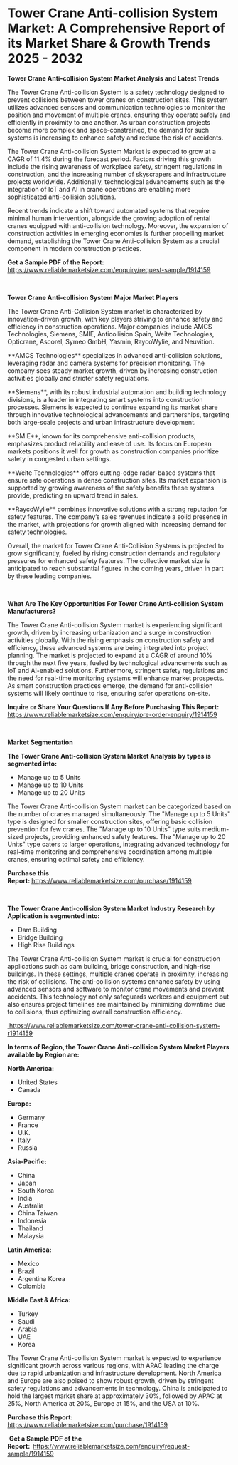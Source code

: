 <p><h1>Tower Crane Anti-collision System Market: A Comprehensive Report of its Market Share & Growth Trends 2025 - 2032</h1></p><p><strong>Tower Crane Anti-collision System Market Analysis and Latest Trends</strong></p>
<p><p>The Tower Crane Anti-collision System is a safety technology designed to prevent collisions between tower cranes on construction sites. This system utilizes advanced sensors and communication technologies to monitor the position and movement of multiple cranes, ensuring they operate safely and efficiently in proximity to one another. As urban construction projects become more complex and space-constrained, the demand for such systems is increasing to enhance safety and reduce the risk of accidents.</p><p>The Tower Crane Anti-collision System Market is expected to grow at a CAGR of 11.4% during the forecast period. Factors driving this growth include the rising awareness of workplace safety, stringent regulations in construction, and the increasing number of skyscrapers and infrastructure projects worldwide. Additionally, technological advancements such as the integration of IoT and AI in crane operations are enabling more sophisticated anti-collision solutions.</p><p>Recent trends indicate a shift toward automated systems that require minimal human intervention, alongside the growing adoption of rental cranes equipped with anti-collision technology. Moreover, the expansion of construction activities in emerging economies is further propelling market demand, establishing the Tower Crane Anti-collision System as a crucial component in modern construction practices.</p></p>
<p><strong>Get a Sample PDF of the Report:&nbsp;</strong> <a href="https://www.reliablemarketsize.com/enquiry/request-sample/1914159?utm_campaign=2889&utm_medium=2&utm_source=Github&utm_content=ia&utm_term=12042025&utm_id=tower-crane-anti-collision-system">https://www.reliablemarketsize.com/enquiry/request-sample/1914159</a></p>
<p>&nbsp;</p>
<p><strong>Tower Crane Anti-collision System Major Market Players</strong></p>
<p><p>The Tower Crane Anti-Collision System market is characterized by innovation-driven growth, with key players striving to enhance safety and efficiency in construction operations. Major companies include AMCS Technologies, Siemens, SMIE, Anticollision Spain, Weite Technologies, Opticrane, Ascorel, Symeo GmbH, Yasmin, RaycoWylie, and Neuvition.</p><p>**AMCS Technologies** specializes in advanced anti-collision solutions, leveraging radar and camera systems for precision monitoring. The company sees steady market growth, driven by increasing construction activities globally and stricter safety regulations. </p><p>**Siemens**, with its robust industrial automation and building technology divisions, is a leader in integrating smart systems into construction processes. Siemens is expected to continue expanding its market share through innovative technological advancements and partnerships, targeting both large-scale projects and urban infrastructure development.</p><p>**SMIE**, known for its comprehensive anti-collision products, emphasizes product reliability and ease of use. Its focus on European markets positions it well for growth as construction companies prioritize safety in congested urban settings.</p><p>**Weite Technologies** offers cutting-edge radar-based systems that ensure safe operations in dense construction sites. Its market expansion is supported by growing awareness of the safety benefits these systems provide, predicting an upward trend in sales.</p><p>**RaycoWylie** combines innovative solutions with a strong reputation for safety features. The company’s sales revenues indicate a solid presence in the market, with projections for growth aligned with increasing demand for safety technologies.</p><p>Overall, the market for Tower Crane Anti-Collision Systems is projected to grow significantly, fueled by rising construction demands and regulatory pressures for enhanced safety features. The collective market size is anticipated to reach substantial figures in the coming years, driven in part by these leading companies.</p></p>
<p>&nbsp;</p>
<p><strong>What Are The Key Opportunities For Tower Crane Anti-collision System Manufacturers?</strong></p>
<p><p>The Tower Crane Anti-collision System market is experiencing significant growth, driven by increasing urbanization and a surge in construction activities globally. With the rising emphasis on construction safety and efficiency, these advanced systems are being integrated into project planning. The market is projected to expand at a CAGR of around 10% through the next five years, fueled by technological advancements such as IoT and AI-enabled solutions. Furthermore, stringent safety regulations and the need for real-time monitoring systems will enhance market prospects. As smart construction practices emerge, the demand for anti-collision systems will likely continue to rise, ensuring safer operations on-site.</p></p>
<p><strong>Inquire or Share Your Questions If Any Before Purchasing This Report:</strong> <a href="https://www.reliablemarketsize.com/enquiry/pre-order-enquiry/1914159?utm_campaign=2889&utm_medium=2&utm_source=Github&utm_content=ia&utm_term=12042025&utm_id=tower-crane-anti-collision-system">https://www.reliablemarketsize.com/enquiry/pre-order-enquiry/1914159</a></p>
<p>&nbsp;</p>
<p><strong>Market Segmentation</strong></p>
<p><strong>The Tower Crane Anti-collision System Market Analysis by types is segmented into:</strong></p>
<p><ul><li>Manage up to 5 Units</li><li>Manage up to 10 Units</li><li>Manage up to 20 Units</li></ul></p>
<p><p>The Tower Crane Anti-collision System market can be categorized based on the number of cranes managed simultaneously. The "Manage up to 5 Units" type is designed for smaller construction sites, offering basic collision prevention for few cranes. The "Manage up to 10 Units" type suits medium-sized projects, providing enhanced safety features. The "Manage up to 20 Units" type caters to larger operations, integrating advanced technology for real-time monitoring and comprehensive coordination among multiple cranes, ensuring optimal safety and efficiency.</p></p>
<p><strong>Purchase this Report:&nbsp;</strong><a href="https://www.reliablemarketsize.com/purchase/1914159?utm_campaign=2889&utm_medium=2&utm_source=Github&utm_content=ia&utm_term=12042025&utm_id=tower-crane-anti-collision-system">https://www.reliablemarketsize.com/purchase/1914159</a></p>
<p>&nbsp;</p>
<p><strong>The Tower Crane Anti-collision System Market Industry Research by Application is segmented into:</strong></p>
<p><ul><li>Dam Building</li><li>Bridge Building</li><li>High Rise Buildings</li></ul></p>
<p><p>The Tower Crane Anti-collision System market is crucial for construction applications such as dam building, bridge construction, and high-rise buildings. In these settings, multiple cranes operate in proximity, increasing the risk of collisions. The anti-collision systems enhance safety by using advanced sensors and software to monitor crane movements and prevent accidents. This technology not only safeguards workers and equipment but also ensures project timelines are maintained by minimizing downtime due to collisions, thus optimizing overall construction efficiency.</p></p>
<p><a href="https://www.reliablemarketsize.com/tower-crane-anti-collision-system-r1914159?utm_campaign=2889&utm_medium=2&utm_source=Github&utm_content=ia&utm_term=12042025&utm_id=tower-crane-anti-collision-system">&nbsp;https://www.reliablemarketsize.com/tower-crane-anti-collision-system-r1914159</a></p>
<p><strong>In terms of Region, the Tower Crane Anti-collision System Market Players available by Region are:</strong></p>
<p>
    <p> <strong> North America: </strong>
        <ul>
            <li>United States</li>
            <li>Canada</li>
        </ul>
        </p> 
    <p> <strong> Europe: </strong>
        <ul>
            <li>Germany</li>
            <li>France</li>
            <li>U.K.</li>
            <li>Italy</li>
            <li>Russia</li>
        </ul>
        </p> 
    <p> <strong> Asia-Pacific: </strong>
        <ul>
            <li>China</li>
            <li>Japan</li>
            <li>South Korea</li>
            <li>India</li>
            <li>Australia</li>
            <li>China Taiwan</li>
            <li>Indonesia</li>
            <li>Thailand</li>
            <li>Malaysia</li>
        </ul>
        </p> 
    <p> <strong> Latin America: </strong>
        <ul>
            <li>Mexico</li>
            <li>Brazil</li>
            <li>Argentina Korea</li>
            <li>Colombia</li>
        </ul>
        </p> 
    <p> <strong> Middle East & Africa: </strong>
        <ul>
            <li>Turkey</li>
            <li>Saudi</li>
            <li>Arabia</li>
            <li>UAE</li>
            <li>Korea</li>
        </ul>
    </p>
    </p>
<p><p>The Tower Crane Anti-collision System market is expected to experience significant growth across various regions, with APAC leading the charge due to rapid urbanization and infrastructure development. North America and Europe are also poised to show robust growth, driven by stringent safety regulations and advancements in technology. China is anticipated to hold the largest market share at approximately 30%, followed by APAC at 25%, North America at 20%, Europe at 15%, and the USA at 10%.</p></p>
<p><strong>Purchase this Report: </strong><a href="https://www.reliablemarketsize.com/purchase/1914159?utm_campaign=2889&utm_medium=2&utm_source=Github&utm_content=ia&utm_term=12042025&utm_id=tower-crane-anti-collision-system">https://www.reliablemarketsize.com/purchase/1914159</a></p>
<p>&nbsp;<strong>Get a Sample PDF of the Report:&nbsp;&nbsp;</strong><a href="https://www.reliablemarketsize.com/enquiry/request-sample/1914159?utm_campaign=2889&utm_medium=2&utm_source=Github&utm_content=ia&utm_term=12042025&utm_id=tower-crane-anti-collision-system">https://www.reliablemarketsize.com/enquiry/request-sample/1914159</a></p>
<p><strong></strong></p>
<p><p></p><p></p><p></p></p>